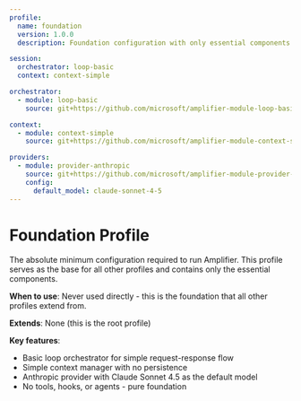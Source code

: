 ```yaml
---
profile:
  name: foundation
  version: 1.0.0
  description: Foundation configuration with only essential components

session:
  orchestrator: loop-basic
  context: context-simple

orchestrator:
  - module: loop-basic
    source: git+https://github.com/microsoft/amplifier-module-loop-basic@main

context:
  - module: context-simple
    source: git+https://github.com/microsoft/amplifier-module-context-simple@main

providers:
  - module: provider-anthropic
    source: git+https://github.com/microsoft/amplifier-module-provider-anthropic@main
    config:
      default_model: claude-sonnet-4-5
---
```


# Foundation Profile

The absolute minimum configuration required to run Amplifier. This profile serves as the base for all other profiles and contains only the essential components.

**When to use**: Never used directly - this is the foundation that all other profiles extend from.

**Extends**: None (this is the root profile)

**Key features**:
- Basic loop orchestrator for simple request-response flow
- Simple context manager with no persistence
- Anthropic provider with Claude Sonnet 4.5 as the default model
- No tools, hooks, or agents - pure foundation
